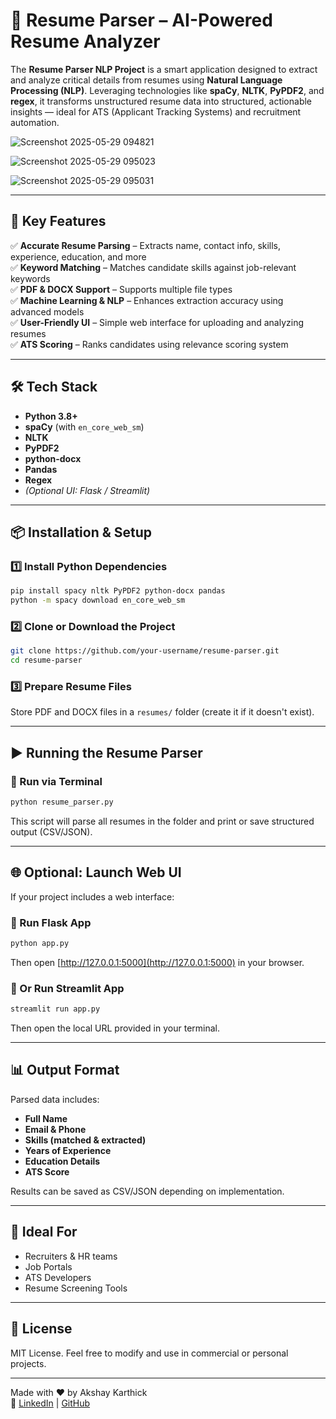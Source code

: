 # 📄 Resume Parser – AI-Powered Resume Analyzer

The **Resume Parser NLP Project** is a smart application designed to extract and analyze critical details from resumes using **Natural Language Processing (NLP)**. Leveraging technologies like **spaCy**, **NLTK**, **PyPDF2**, and **regex**, it transforms unstructured resume data into structured, actionable insights — ideal for ATS (Applicant Tracking Systems) and recruitment automation.


![Screenshot 2025-05-29 094821](https://github.com/user-attachments/assets/b449c3c3-114c-41e6-90c1-4e9e25fca199)

![Screenshot 2025-05-29 095023](https://github.com/user-attachments/assets/abba6b3a-b611-4284-ac66-003bbd64e79a)

![Screenshot 2025-05-29 095031](https://github.com/user-attachments/assets/75fdc48d-5cec-4f9e-866b-069c7cdb7345)






---

## 🚀 Key Features

✅ **Accurate Resume Parsing** – Extracts name, contact info, skills, experience, education, and more  
✅ **Keyword Matching** – Matches candidate skills against job-relevant keywords  
✅ **PDF & DOCX Support** – Supports multiple file types  
✅ **Machine Learning & NLP** – Enhances extraction accuracy using advanced models  
✅ **User-Friendly UI** – Simple web interface for uploading and analyzing resumes  
✅ **ATS Scoring** – Ranks candidates using relevance scoring system  

---

## 🛠 Tech Stack

- **Python 3.8+**
- **spaCy** (with `en_core_web_sm`)
- **NLTK**
- **PyPDF2**
- **python-docx**
- **Pandas**
- **Regex**
- *(Optional UI: Flask / Streamlit)*

---

## 📦 Installation & Setup

### 1️⃣ Install Python Dependencies
```bash
pip install spacy nltk PyPDF2 python-docx pandas
python -m spacy download en_core_web_sm
```

### 2️⃣ Clone or Download the Project
```bash
git clone https://github.com/your-username/resume-parser.git
cd resume-parser
```

### 3️⃣ Prepare Resume Files
Store PDF and DOCX files in a `resumes/` folder (create it if it doesn't exist).

---

## ▶️ Running the Resume Parser

### 🔹 Run via Terminal
```bash
python resume_parser.py
```
This script will parse all resumes in the folder and print or save structured output (CSV/JSON).

---

## 🌐 Optional: Launch Web UI

If your project includes a web interface:

### 🔹 Run Flask App
```bash
python app.py
```

Then open [http://127.0.0.1:5000](http://127.0.0.1:5000) in your browser.

### 🔹 Or Run Streamlit App
```bash
streamlit run app.py
```

Then open the local URL provided in your terminal.

---

## 📊 Output Format

Parsed data includes:

- **Full Name**
- **Email & Phone**
- **Skills (matched & extracted)**
- **Years of Experience**
- **Education Details**
- **ATS Score**

Results can be saved as CSV/JSON depending on implementation.

---

## 👥 Ideal For

- Recruiters & HR teams  
- Job Portals  
- ATS Developers  
- Resume Screening Tools

---

## 📝 License

MIT License. Feel free to modify and use in commercial or personal projects.

---

Made with ❤️ by Akshay Karthick  
🔗 [LinkedIn](https://www.linkedin.com/in/akshay-karthick-32817a249/) | [GitHub](https://github.com/akshaykarthicks)
